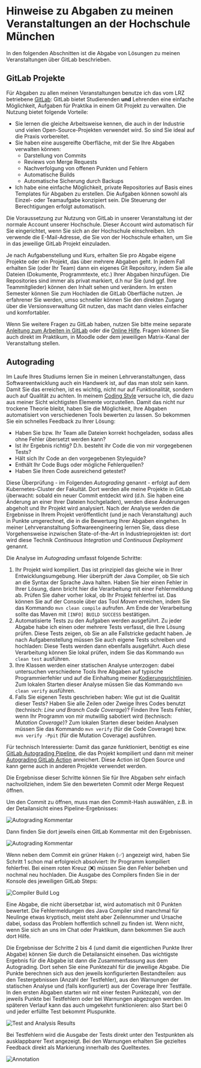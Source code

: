 # Hinweise zu Abgaben zu meinen Veranstaltungen an der Hochschule München

In den folgenden Abschnitten ist die Abgabe von Lösungen zu meinen Veranstaltungen über GitLab beschrieben.

## GitLab Projekte

Für Abgaben zu allen meinen Veranstaltungen benutze ich das vom LRZ betriebene [GitLab](https://gitlab.lrz.de/):
GitLab bietet Studierenden **und** Lehrenden eine einfache Möglichkeit, Aufgaben für Praktika in einem Git Projekt zu verwalten.
Die Nutzung bietet folgende Vorteile:
- Sie lernen die gleiche Arbeitsweise kennen, die auch in der Industrie und vielen Open-Source-Projekten verwendet wird.
  So sind Sie ideal auf die Praxis vorbereitet.
- Sie haben eine ausgereifte Oberfläche, mit der Sie Ihre Abgaben verwalten können:
  - Darstellung von Commits
  - Reviews von Merge Requests
  - Nachverfolgung von offenen Punkten und Fehlern
  - Automatische Builds
  - Automatische Sicherung durch Backups
- Ich habe eine einfache Möglichkeit, private Repositories auf Basis eines Templates für Abgaben zu erstellen.
  Die Aufgaben können sowohl als Einzel- oder Teamaufgabe konzipiert sein.
  Die Steuerung der Berechtigungen erfolgt automatisch.

Die Voraussetzung zur Nutzung von GitLab in unserer Veranstaltung ist der normale Account unserer Hochschule.
Dieser Account wird automatisch für Sie eingerichtet, wenn Sie sich an der Hochschule einschreiben.
Ich verwende die E-Mail-Adresse, die Sie von der Hochschule erhalten, um Sie in das jeweilige GitLab Projekt einzuladen.

Je nach Aufgabenstellung und Kurs, erhalten Sie pro Abgabe eigene Projekte oder ein Projekt, das über mehrere Abgaben geht.
In jedem Fall erhalten Sie (oder Ihr Team) dann ein eigenes Git Repository, indem Sie alle Dateien (Dokumente, Programmtexte, etc.) Ihrer Abgaben hinzufügen.
Die Repositories sind immer als privat markiert, d.h nur Sie (und ggf. Ihre Teammitglieder) können den Inhalt sehen und verändern.
Im ersten Semester können Sie zum Hochladen die GitLab Oberfläche nutzen.
Je erfahrener Sie werden, umso schneller können Sie den direkten Zugang über die Versionsverwaltung Git nutzen, das macht dann vieles einfacher und komfortabler.

Wenn Sie weitere Fragen zu GitLab haben, nutzen Sie bitte meine separate [Anleitung zum Arbeiten in GitLab](Arbeiten-mit-GitLab.md) oder die [Online Hilfe](https://docs.gitlab.com).
Fragen können Sie auch direkt im Praktikum, in Moodle oder dem jeweiligen Matrix-Kanal der Veranstaltung stellen.

## Autograding

Im Laufe Ihres Studiums lernen Sie in meinen Lehrveranstaltungen, dass Softwareentwicklung auch ein Handwerk ist, auf das man stolz sein kann.
Damit Sie das erreichen, ist es wichtig, nicht nur auf Funktionalität, sondern auch auf Qualität zu achten. 
In meinem [Coding Style](https://github.com/uhafner/codingstyle) versuche ich, die dazu aus meiner Sicht wichtigsten Elemente vorzustellen. 
Damit das nicht nur trockene Theorie bleibt, haben Sie die Möglichkeit, Ihre Abgaben automatisiert von verschiedenen Tools bewerten zu lassen. 
So bekommen Sie ein schnelles Feedback zu Ihrer Lösung: 
- Haben Sie bzw. Ihr Team alle Dateien korrekt hochgeladen, sodass alles ohne Fehler übersetzt werden kann?
- Ist ihr Ergebnis richtig? D.h. besteht ihr Code die von mir vorgegebenen Tests?
- Hält sich Ihr Code an den vorgegebenen Styleguide?
- Enthält Ihr Code Bugs oder mögliche Fehlerquellen?
- Haben Sie Ihren Code ausreichend getestet?

Diese Überprüfung - im Folgenden *Autograding* genannt - erfolgt auf dem Kubernetes-Cluster der Fakultät. 
Dort werden alle meine Projekte in GitLab überwacht: sobald ein neuer Commit entdeckt wird (d.h. Sie haben eine Änderung an einer Ihrer Dateien hochgeladen), werden diese Änderungen abgeholt und Ihr Projekt wird analysiert.
Nach der Analyse werden die Ergebnisse in Ihrem Projekt veröffentlicht (und je nach Veranstaltung) auch in Punkte umgerechnet, die in die Bewertung Ihrer Abgaben eingehen. 
In meiner Lehrveranstaltung Softwareengineering lernen Sie, dass diese Vorgehensweise inzwischen State-of-the-Art in Industrieprojekten ist: dort wird diese Technik *Continuous Integration* und *Continuous Deployment* genannt.

Die Analyse im *Autograding* umfasst folgende Schritte: 

1. Ihr Projekt wird kompiliert. Das ist prinzipiell das gleiche wie in Ihrer Entwicklungsumgebung. 
Hier überprüft der Java Compiler, ob Sie sich an die Syntax der Sprache Java halten. 
Haben Sie hier einen Fehler in Ihrer Lösung, dann bricht hier die Verarbeitung mit einer Fehlermeldung ab. 
Prüfen Sie daher vorher lokal, ob Ihr Projekt fehlerfrei ist. 
Das können Sie auf der Console über das Tool *Maven* erreichen, indem Sie das Kommando `mvn clean compile` aufrufen. 
Am Ende der Verarbeitung sollte das Maven mit `[INFO] BUILD SUCCESS` bestätigen.
2. Automatisierte Tests zu den Aufgaben werden ausgeführt. 
Zu jeder Abgabe habe ich einen oder mehrere Tests verfasst, die Ihre Lösung prüfen. 
Diese Tests zeigen, ob Sie an alle Fallstricke gedacht haben.
Je nach Aufgabenstellung müssen Sie auch eigene Tests schreiben und hochladen: Diese Tests werden dann ebenfalls ausgeführt.
Auch diese Verarbeitung können Sie lokal prüfen, indem Sie das Kommando `mvn clean test` ausführen.
3. Ihre Klassen werden einer statischen Analyse unterzogen: dabei untersuchen verschiedene Tools Ihre Abgaben auf
typische Programmierfehler und auf die Einhaltung meiner [Kodierungsrichtlinien](https://github.com/uhafner/codingstyle). 
Zum lokalen Starten dieser Analyse müssen Sie das Kommando `mvn clean verify` ausführen.
4. Falls Sie eigenen Tests geschrieben haben: Wie gut ist die Qualität dieser Tests? 
Haben Sie alle Zeilen oder Zweige Ihres Codes benutzt (technisch: *Line und Branch Code Coverage*)? 
Finden Ihre Tests Fehler, wenn Ihr Programm von mir mutwillig sabotiert wird (technisch: *Mutation Coverage*)? 
Zum lokalen Starten dieser beiden Analysen müssen Sie das Kommando `mvn verify` (für die Code Coverage) bzw.  `mvn verify -Ppit` (für die Mutation Coverage) ausführen.

Für technisch Interessierte: Damit das ganze funktioniert, benötigt es eine [GitLab Autograding Pipeline](https://github.com/uhafner/autograding-gitlab-action/blob/main/.gitlab-ci.yml), die das Projekt kompiliert und dann mit meiner [Autograding GitLab Action](https://github.com/uhafner/autograding-gitlab-action) anreichert. 
Diese Action ist Open Source und kann gerne auch in anderen Projekte verwendet werden.

Die Ergebnisse dieser Schritte können Sie für Ihre Abgaben sehr einfach nachvollziehen, indem Sie den bewerteten Commit oder Merge Request öffnen. 

Um den Commit zu öffnen, muss man den Commit-Hash auswählen, z.B. in der Detailansicht eines Pipeline-Ergebnisses:

![Autograding Kommentar](images/gitlab-commit.png)

Dann finden Sie dort jeweils einen GitLab Kommentar mit den Ergebnissen.
 
![Autograding Kommentar](images/gitlab-autograding.png)

Wenn neben dem Commit ein grüner Haken (✅) angezeigt wird, haben Sie Schritt 1 schon mal erfolgreich absolviert: Ihr Programm kompiliert fehlerfrei. 
Bei einem roten Kreuz (❌) müssen Sie den Fehler beheben und nochmal neu hochladen.
Die Ausgabe des Compilers finden Sie in der Konsole des jeweiligen GitLab Steps:

![Compiler Build Log](images/gitlab-console.png)

Eine Abgabe, die nicht übersetzbar ist, wird automatisch mit 0 Punkten bewertet. 
Die Fehlermeldungen des Java Compiler sind manchmal für Neulinge etwas kryptisch, meist steht aber Zeilennummer und Ursache dabei, sodass das Problem hoffentlich schnell zu finden ist. 
Wenn nicht, wenn Sie sich an uns im Chat oder Praktikum, dann bekommen Sie auch dort Hilfe.

Die Ergebnisse der Schritte 2 bis 4 (und damit die eigentlichen Punkte Ihrer Abgabe) können Sie durch die Detailansicht einsehen.
Das wichtigste Ergebnis für die Abgabe ist dann die Zusammenfassung aus dem Autograding. 
Dort sehen Sie eine Punktezahl für die jeweilige Abgabe. 
Die Punkte berechnen sich aus den jeweils konfigurierten Bestandteilen: aus den Testergebnissen (Anzahl der Testfehler), aus den Warnungen der statischen Analyse und (falls konfiguriert) aus der Coverage Ihrer Testfälle. 
In den ersten Abgaben starten wir mit einer festen Punktezahl, von der jeweils Punkte bei Testfehlern oder bei Warnungen abgezogen werden. 
Im späteren Verlauf kann das auch umgekehrt funktionieren: also Start bei 0 und jeder erfüllte Test bekommt Pluspunkte.

![Test and Analysis Results](images/actions-autograding.png)

Bei Testfehlern wird die Ausgabe der Tests direkt unter den Testpunkten als ausklappbarer Text angezeigt. 
Bei den Warnungen erhalten Sie gezieltes Feedback direkt als Markierung innerhalb des Quelltextes. 
 
![Annotation](images/actions-annotation.png)
